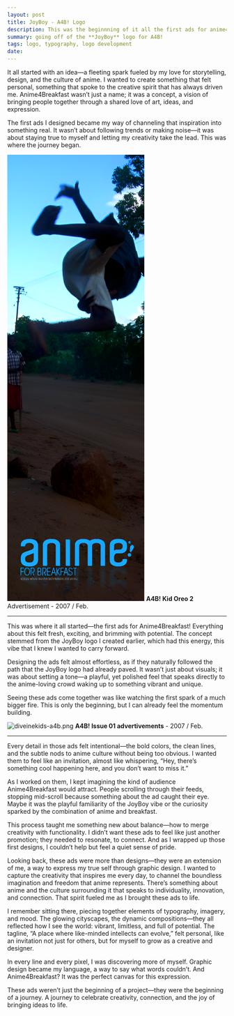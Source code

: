 ```yaml
---
layout: post
title: JoyBoy - A4B! Logo
description: This was the beginnning of it all the first ads for anime4breakfast!
summary: going off of the **JoyBoy** logo for A4B!
tags: logo, typography, logo development
date: 
---
```


It all started with an idea—a fleeting spark fueled by my love for storytelling, design, and the culture of anime. I wanted to create something that felt personal, something that spoke to the creative spirit that has always driven me. Anime4Breakfast wasn’t just a name; it was a concept, a vision of bringing people together through a shared love of art, ideas, and expression.

The first ads I designed became my way of channeling that inspiration into something real. It wasn’t about following trends or making noise—it was about staying true to myself and letting my creativity take the lead. This was where the journey began.

![kid oreo2](/assets/img/kid-oreo2.png)
**A4B! Kid Oreo 2** Advertisement - 2007 / Feb.

---

This was where it all started—the first ads for Anime4Breakfast! Everything about this felt fresh, exciting, and brimming with potential. The concept stemmed from the JoyBoy logo I created earlier, which had this energy, this vibe that I knew I wanted to carry forward.  

Designing the ads felt almost effortless, as if they naturally followed the path that the JoyBoy logo had already paved. It wasn’t just about visuals; it was about setting a tone—a playful, yet polished feel that speaks directly to the anime-loving crowd waking up to something vibrant and unique.  

Seeing these ads come together was like watching the first spark of a much bigger fire. This is only the beginning, but I can already feel the momentum building.

![diveinekids-a4b.png](/assets/img/divinekids-a4b.png)
**A4B! Issue 01 advertivements** - 2007 / Feb.

---

Every detail in those ads felt intentional—the bold colors, the clean lines, and the subtle nods to anime culture without being too obvious. I wanted them to feel like an invitation, almost like whispering, “Hey, there’s something cool happening here, and you don’t want to miss it.”  

As I worked on them, I kept imagining the kind of audience Anime4Breakfast would attract. People scrolling through their feeds, stopping mid-scroll because something about the ad caught their eye. Maybe it was the playful familiarity of the JoyBoy vibe or the curiosity sparked by the combination of anime and breakfast.  

This process taught me something new about balance—how to merge creativity with functionality. I didn’t want these ads to feel like just another promotion; they needed to resonate, to connect. And as I wrapped up those first designs, I couldn’t help but feel a quiet sense of pride.  

Looking back, these ads were more than designs—they were an extension of me, a way to express my true self through graphic design. I wanted to capture the creativity that inspires me every day, to channel the boundless imagination and freedom that anime represents. There’s something about anime and the culture surrounding it that speaks to individuality, innovation, and connection. That spirit fueled me as I brought these ads to life.

I remember sitting there, piecing together elements of typography, imagery, and mood. The glowing cityscapes, the dynamic compositions—they all reflected how I see the world: vibrant, limitless, and full of potential. The tagline, “A place where like-minded intellects can evolve,” felt personal, like an invitation not just for others, but for myself to grow as a creative and designer.

In every line and every pixel, I was discovering more of myself. Graphic design became my language, a way to say what words couldn’t. And Anime4Breakfast? It was the perfect canvas for this expression.

These ads weren’t just the beginning of a project—they were the beginning of a journey. A journey to celebrate creativity, connection, and the joy of bringing ideas to life.

